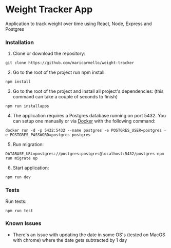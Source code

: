 # Weight Tracker App
Application to track weight over time using React, Node, Express and Postgres

### Installation

1. Clone or download the repository:

```
git clone https://github.com/maricarmello/weight-tracker
``` 
2. Go to the root of the project run npm install:
```
npm install
```

3. Go to the root of the project and install all project's dependencies: (this command can take a couple of seconds to finish)
```
npm run installapps
```
4. The application requires a Postgres database running on port 5432. You can setup one manually or via [Docker] with the following command:

[Docker]:https://docs.docker.com/get-docker/
```
docker run -d -p 5432:5432 --name postgres -e POSTGRES_USER=postgres -e POSTGRES_PASSWORD=postgres postgres
```
5. Run migration:
```
DATABASE_URL=postgres://postgres:postgres@localhost:5432/postgres npm run migrate up
```

6. Start application:
```
npm run dev
```

### Tests

Run tests:
```
npm run test
```

### Known Issues

  - There's an issue with updating the date in some OS's (tested on MacOS with chrome) where the date gets subtracted by 1 day
